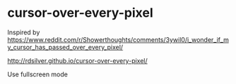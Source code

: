 # cursor-over-every-pixel
Inspired by https://www.reddit.com/r/Showerthoughts/comments/3ywil0/i_wonder_if_my_cursor_has_passed_over_every_pixel/

http://rdsilver.github.io/cursor-over-every-pixel/

Use fullscreen mode
